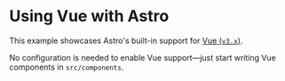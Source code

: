 # Using Vue with Astro

This example showcases Astro's built-in support for [Vue (`v3.x`)](https://v3.vuejs.org/).

No configuration is needed to enable Vue support—just start writing Vue components in `src/components`.
